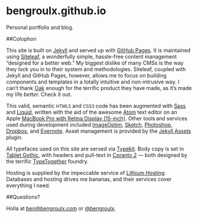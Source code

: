 # bengroulx.github.io

Personal portfolio and blog.

##Colophon

This site is built on [Jekyll](https://github.com/mojombo/jekyll) and served up with [GitHub Pages](https://pages.github.com/). It is maintained using [Siteleaf](http://www.siteleaf.com/), a wonderfully simple, hassle-free content management “designed for a better web.” My biggest dislike of many CMSs is the way they lock you in to their system and methodologies. Siteleaf, coupled with Jekyll and GitHub Pages, however, allows me to focus on building components and templates in a totally intuitive and non-intrusive way. I can’t thank [Oak](http://oak.is/) enough for the terrific product they have made, as it’s made my life *better.* Check it out.

This valid, semantic <small>HTML5</small> and <small>CSS3</small> code has been augmented with [Sass](http://sass-lang.com) and [Liquid](https://shopify.github.io/liquid/), written with the aid of the awesome [Atom](http://atom.io) text editor on an Apple [MacBook Pro with Retina Display (15-inch)](http://apple.com/macbook-pro/). Other tools and services used during development included [ImageOptim](https://imageoptim.com), [Sketch](https://sketchapp.com/), [Photoshop](https://adobe.com/products/photoshop.html), [Dropbox](http://db.tt/UcJiWAr), and [Evernote](https://www.evernote.com/referral/Registration.action?sig=44ace5a54bfead63c4100e39c6c88d3d&uid=40197877).
Asset management is provided by the [Jekyll Assets](https://github.com/ixti/jekyll-assets) plugin.

All typefaces used on this site are served via [Typekit](https://typekit.com/). Body copy is set in [Tablet Gothic](https://typekit.com/fonts/tablet-gothic), with headers and pull-text in [Coranto 2](https://typekit.com/fonts/coranto-2) — both designed by the terrific [TypeTogether](https://typekit.com/foundries/typetogether) foundry.

Hosting is supplied by the impeccable service of [Lithium Hosting](http://lithiumhosting.com/billing/aff.php?aff=335). Databases and hosting drives me bananas, and their services cover everything I need.

##Questions?

Holla at [ben@bengroulx.com](ben@bengroulx.com) or [@bengroulx](https://twitter.com/bengroulx).
